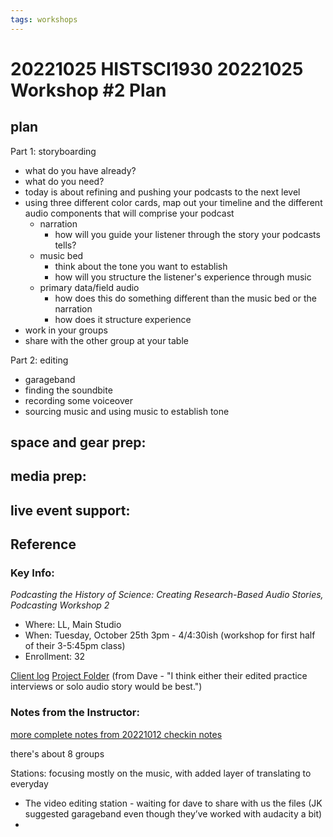 ```yaml
---
tags: workshops
---
```


# 20221025 HISTSCI1930 20221025 Workshop #2 Plan

## plan 

Part 1: storyboarding
* what do you have already?
* what do you need?
* today is about refining and pushing your podcasts to the next level
* using three different color cards, map out your timeline and the different audio components that will comprise your podcast
    * narration
        * how will you guide your listener through the story your podcasts tells?
    * music bed
        * think about the tone you want to establish
        * how will you structure the listener's experience through music
    * primary data/field audio
        * how does this do something different than the music bed or the narration
        * how does it structure experience
* work in your groups
* share with the other group at your table

Part 2: editing
* garageband
* finding the soundbite
* recording some voiceover
* sourcing music and using music to establish tone

## space and gear prep:
## media prep:
## live event support:
## Reference
### Key Info: 

*Podcasting the History of Science: Creating Research-Based Audio Stories, Podcasting Workshop 2*
* Where: LL, Main Studio
* When: Tuesday, October 25th 3pm - 4/4:30ish (workshop for first half of their 3-5:45pm class)
* Enrollment: 32

[Client log](https://docs.google.com/document/d/1Yuf3a0fl4VHD8-6HG0CM5ehu_MCAFVLrHo8wd8EnJPI/edit#heading=h.nb2axkopv4ur)
[Project Folder](https://drive.google.com/drive/folders/15xvPFo4mM106cl2hOFIl4fILeUMEStpa) (from Dave - "I think either their edited practice interviews or solo audio story would be best.")

### Notes from the Instructor:
[more complete notes from 20221012 checkin notes](https://docs.google.com/document/d/1DeFFr5QLASoO4ifhZByqTOd1zN5H-uPZCM5utyiV9iI/edit#)

there's about 8 groups

Stations: focusing mostly on the music, with added layer of translating to everyday
* The video editing station - waiting for dave to share with us the files (JK suggested garageband even though they’ve worked with audacity a bit)
* 